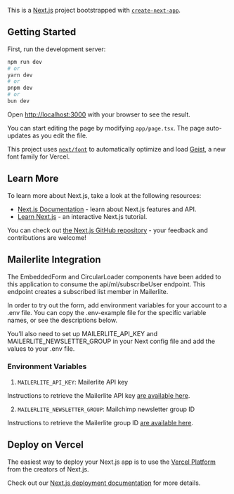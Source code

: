 This is a [Next.js](https://nextjs.org) project bootstrapped with [`create-next-app`](https://nextjs.org/docs/app/api-reference/cli/create-next-app).

## Getting Started

First, run the development server:

```bash
npm run dev
# or
yarn dev
# or
pnpm dev
# or
bun dev
```

Open [http://localhost:3000](http://localhost:3000) with your browser to see the result.

You can start editing the page by modifying `app/page.tsx`. The page auto-updates as you edit the file.

This project uses [`next/font`](https://nextjs.org/docs/app/building-your-application/optimizing/fonts) to automatically optimize and load [Geist](https://vercel.com/font), a new font family for Vercel.

## Learn More

To learn more about Next.js, take a look at the following resources:

- [Next.js Documentation](https://nextjs.org/docs) - learn about Next.js features and API.
- [Learn Next.js](https://nextjs.org/learn) - an interactive Next.js tutorial.

You can check out [the Next.js GitHub repository](https://github.com/vercel/next.js) - your feedback and contributions are welcome!

## Mailerlite Integration

The EmbeddedForm and CircularLoader components have been added to this application to consume the api/ml/subscribeUser endpoint. This endpoint creates a subscribed list member in Mailerlite.

In order to try out the form, add environment variables for your account to a .env file. You can copy the .env-example file for the specific variable names, or see the descriptions below.

You’ll also need to set up MAILERLITE_API_KEY and MAILERLITE_NEWSLETTER_GROUP in your Next config file and add the values to your .env file.

### Environment Variables

1. `MAILERLITE_API_KEY`: Mailerlite API key

Instructions to retrieve the Mailerlite API key [are available here](https://www.mailerlite.com/help/where-to-find-the-mailerlite-api-key-groupid-and-documentation).

2. `MAILERLITE_NEWSLETTER_GROUP`: Mailchimp newsletter group ID

Instructions to retrieve the Mailerlite group ID [are available here](https://www.mailerlite.com/help/where-to-find-the-mailerlite-api-key-groupid-and-documentation).

## Deploy on Vercel

The easiest way to deploy your Next.js app is to use the [Vercel Platform](https://vercel.com/new?utm_medium=default-template&filter=next.js&utm_source=create-next-app&utm_campaign=create-next-app-readme) from the creators of Next.js.

Check out our [Next.js deployment documentation](https://nextjs.org/docs/app/building-your-application/deploying) for more details.
